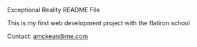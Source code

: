 Exceptional Reality README File

This is my first web development project with the flatiron school

Contact: amckean@me.com
